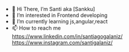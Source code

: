 - 👋 Hi There, I’m Santi aka [Sankku]
- 👀 I’m interested in Frontend developing
- 🌱 I’m currently learning js,angular,react
- 📫 How to reach me  <div>https://www.linkedin.com/in/santiagogalaniz/</div>
                      <div> https://www.instagram.com/santigalaniz/</div>
                     

<!---
Sankku/Sankku is a ✨ special ✨ repository because its `README.md` (this file) appears on your GitHub profile.
You can click the Preview link to take a look at your changes.
--->
